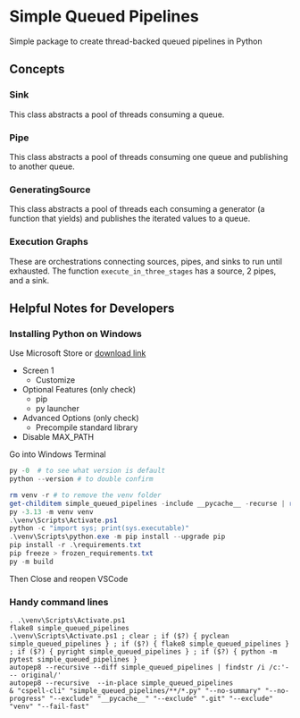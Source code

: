 # Simple Queued Pipelines
Simple package to create thread-backed queued pipelines in Python

## Concepts

### Sink

This class abstracts a pool of threads consuming a queue.

### Pipe

This class abstracts a pool of threads consuming one queue and publishing to another queue.

### GeneratingSource

This class abstracts a pool of threads each consuming a generator (a function that yields) and publishes the iterated values to a queue.

### Execution Graphs

These are orchestrations connecting sources, pipes, and sinks to run until exhausted.
The function `execute_in_three_stages` has a source, 2 pipes, and a sink.  

## Helpful Notes for Developers

<!-- cSpell: ignore venv, childitem, autopep8, pyclean, pyright, findstr, pycache, pytest -->

### Installing Python on Windows
Use Microsoft Store or [download link](https://www.python.org/downloads/release/python-397/)
- Screen 1
    - Customize
- Optional Features (only check)
    - pip
    - py launcher
- Advanced Options (only check)
    - Precompile standard library
- Disable MAX_PATH

Go into Windows Terminal
```ps1
py -0  # to see what version is default
python --version # to double confirm

rm venv -r # to remove the venv folder
get-childitem simple_queued_pipelines -include __pycache__ -recurse | remove-item -Force -Recurse
py -3.13 -m venv venv
.\venv\Scripts\Activate.ps1
python -c "import sys; print(sys.executable)"
.\venv\Scripts\python.exe -m pip install --upgrade pip
pip install -r .\requirements.txt
pip freeze > frozen_requirements.txt
py -m build
```
Then Close and reopen VSCode

### Handy command lines

```
. .\venv\Scripts\Activate.ps1
flake8 simple_queued_pipelines
.\venv\Scripts\Activate.ps1 ; clear ; if ($?) { pyclean simple_queued_pipelines } ; if ($?) { flake8 simple_queued_pipelines } ; if ($?) { pyright simple_queued_pipelines } ; if ($?) { python -m pytest simple_queued_pipelines }
autopep8 --recursive --diff simple_queued_pipelines | findstr /i /c:'--- original/'
autopep8 --recursive  --in-place simple_queued_pipelines
& "cspell-cli" "simple_queued_pipelines/**/*.py" "--no-summary" "--no-progress" "--exclude" "__pycache__" "--exclude" ".git" "--exclude" "venv" "--fail-fast"
```
